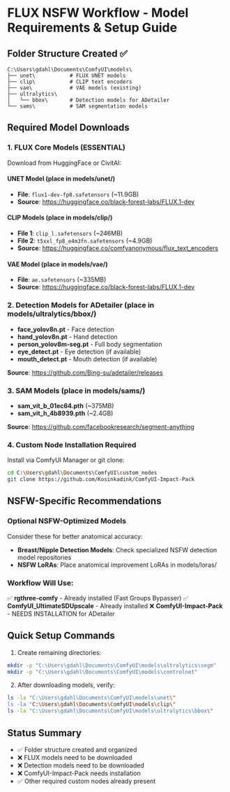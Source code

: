 # FLUX NSFW Workflow - Model Requirements & Setup Guide

## Folder Structure Created ✅
```
C:\Users\gdahl\Documents\ComfyUI\models\
├── unet\           # FLUX UNET models
├── clip\           # CLIP text encoders
├── vae\            # VAE models (existing)
├── ultralytics\
│   └── bbox\       # Detection models for ADetailer
└── sams\           # SAM segmentation models
```

## Required Model Downloads

### 1. FLUX Core Models (ESSENTIAL)
Download from HuggingFace or CivitAI:

#### UNET Model (place in models/unet/)
- **File**: `flux1-dev-fp8.safetensors` (~11.9GB)
- **Source**: https://huggingface.co/black-forest-labs/FLUX.1-dev

#### CLIP Models (place in models/clip/)
- **File 1**: `clip_l.safetensors` (~246MB)
- **File 2**: `t5xxl_fp8_e4m3fn.safetensors` (~4.9GB)
- **Source**: https://huggingface.co/comfyanonymous/flux_text_encoders

#### VAE Model (place in models/vae/)
- **File**: `ae.safetensors` (~335MB)
- **Source**: https://huggingface.co/black-forest-labs/FLUX.1-dev

### 2. Detection Models for ADetailer (place in models/ultralytics/bbox/)
- **face_yolov8n.pt** - Face detection
- **hand_yolov8n.pt** - Hand detection
- **person_yolov8m-seg.pt** - Full body segmentation
- **eye_detect.pt** - Eye detection (if available)
- **mouth_detect.pt** - Mouth detection (if available)

**Source**: https://github.com/Bing-su/adetailer/releases

### 3. SAM Models (place in models/sams/)
- **sam_vit_b_01ec64.pth** (~375MB)
- **sam_vit_h_4b8939.pth** (~2.4GB)

**Source**: https://github.com/facebookresearch/segment-anything

### 4. Custom Node Installation Required
Install via ComfyUI Manager or git clone:

```bash
cd C:\Users\gdahl\Documents\ComfyUI\custom_nodes
git clone https://github.com/Kosinkadink/ComfyUI-Impact-Pack
```

## NSFW-Specific Recommendations

### Optional NSFW-Optimized Models
Consider these for better anatomical accuracy:
- **Breast/Nipple Detection Models**: Check specialized NSFW detection model repositories
- **NSFW LoRAs**: Place anatomical improvement LoRAs in models/loras/

### Workflow Will Use:
✅ **rgthree-comfy** - Already installed (Fast Groups Bypasser)
✅ **ComfyUI_UltimateSDUpscale** - Already installed
❌ **ComfyUI-Impact-Pack** - NEEDS INSTALLATION for ADetailer

## Quick Setup Commands

1. Create remaining directories:
```bash
mkdir -p "C:\Users\gdahl\Documents\ComfyUI\models\ultralytics\segm"
mkdir -p "C:\Users\gdahl\Documents\ComfyUI\models\controlnet"
```

2. After downloading models, verify:
```bash
ls -la "C:\Users\gdahl\Documents\ComfyUI\models\unet\"
ls -la "C:\Users\gdahl\Documents\ComfyUI\models\clip\"
ls -la "C:\Users\gdahl\Documents\ComfyUI\models\ultralytics\bbox\"
```

## Status Summary
- ✅ Folder structure created and organized
- ❌ FLUX models need to be downloaded
- ❌ Detection models need to be downloaded
- ❌ ComfyUI-Impact-Pack needs installation
- ✅ Other required custom nodes already present